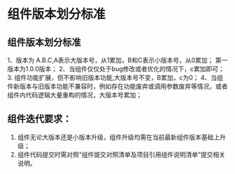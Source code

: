 # 组件版本划分标准

## 组件版本划分标准
  1、版本为 A.B.C,A表示大版本号，从1累加，B和C表示小版本号，从0累加； 第一版本为1.0.0版本；
  2、当组件仅仅处于bug修改或者优化的情况下，c累加即可；
  3. 组件功能扩展，但不影响旧版本功能,大版本号不变，B累加，c为0；
  4、当组件新版本与旧版本功能不兼容时，例如存在功能废弃或调用参数废弃等情况，或者组件内代码逻辑大量重构的情况，大版本号累加；
  

## 组件迭代要求：
   1. 组件无论大版本还是小版本升级，组件升级均需在当前最新组件版本基础上升级；
   2. 组件代码提交时需对照“组件提交对照清单及项目引用组件说明清单”提交相关说明。



 